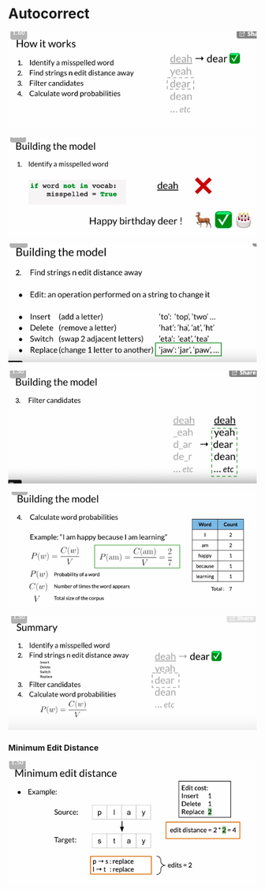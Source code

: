 # Autocorrect

![](../.gitbook/assets/image%20%2823%29.png)

![](../.gitbook/assets/image%20%2825%29.png)

![](../.gitbook/assets/image%20%2824%29.png)

![](../.gitbook/assets/image%20%2822%29.png)

![](../.gitbook/assets/image%20%2830%29.png)

 

![](../.gitbook/assets/image%20%2833%29.png)

### Minimum Edit Distance 

![](../.gitbook/assets/image%20%2826%29.png)


